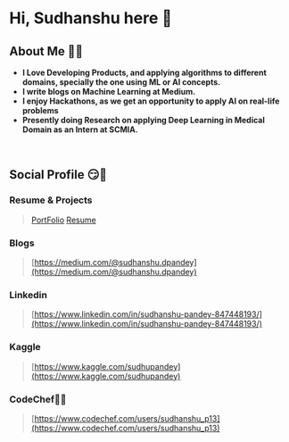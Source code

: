
# Hi, Sudhanshu here 👋 


## About Me 👨‍🎓


* **I Love Developing Products, and applying algorithms to different domains, specially the one using ML or AI concepts.**
* **I write blogs on Machine Learning at Medium.**
* **I enjoy Hackathons, as we get an opportunity to apply AI on real-life problems**
* **Presently doing Research on applying Deep Learning in Medical Domain as an Intern at SCMIA.**
<br>

## Social Profile 😏📕

### **Resume & Projects**
> [PortFolio](https://sudhanshu1304.netlify.app/)
> [Resume](https://sudhanshu13.netlify.app/)
###  **Blogs**
>[https://medium.com/@sudhanshu.dpandey](https://medium.com/@sudhanshu.dpandey)

### **Linkedin** 
> [https://www.linkedin.com/in/sudhanshu-pandey-847448193/](https://www.linkedin.com/in/sudhanshu-pandey-847448193/)

### **Kaggle**
> [https://www.kaggle.com/sudhupandey](https://www.kaggle.com/sudhupandey)

### **CodeChef👩‍💻**
> [https://www.codechef.com/users/sudhanshu_p13](https://www.codechef.com/users/sudhanshu_p13)



